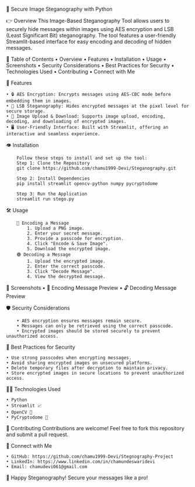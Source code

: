 🌟 Secure Image Steganography with Python


👉 Overview
This Image-Based Steganography Tool allows users to securely hide messages within images using AES encryption and LSB (Least Significant Bit) steganography. The tool features a user-friendly Streamlit-based interface for easy encoding and decoding of hidden messages.


📖 Table of Contents
	• Overview
	• Features
	• Installation
	• Usage
	• Screenshots
	• Security Considerations
	• Best Practices for Security
	• Technologies Used
	• Contributing
	• Connect with Me


💪 Features

	• 🔒 AES Encryption: Encrypts messages using AES-CBC mode before embedding them in images.
	• 🎨 LSB Steganography: Hides encrypted messages at the pixel level for secure storage.
	• 📂 Image Upload & Download: Supports image upload, encoding, decoding, and downloading of encrypted images.
	• 🖥️ User-Friendly Interface: Built with Streamlit, offering an interactive and seamless experience.


👁 Installation

		Follow these steps to install and set up the tool:
		Step 1: Clone the Repository
		git clone https://github.com/chamu1999-Devi/Steganography.git
		
		Step 2: Install Dependencies
		pip install streamlit opencv-python numpy pycryptodome
		
		Step 3: Run the Application
		streamlit run stego.py



🛠️ Usage

		🔵 Encoding a Message
			1. Upload a PNG image.
			2. Enter your secret message.
			3. Provide a passcode for encryption.
			4. Click "Encode & Save Image".
			5. Download the encrypted image.
		🟢 Decoding a Message
			1. Upload the encrypted image.
			2. Enter the correct passcode.
			3. Click "Decode Message".
			4. View the decrypted message.
		

📸 Screenshots
		• 🌟 Encoding Message Preview
		• 🔓 Decoding Message Preview


🛡️ Security Considerations

		• AES encryption ensures messages remain secure.
		• Messages can only be retrieved using the correct passcode.
		• Encrypted images should be stored securely to prevent unauthorized access.


🔐 Best Practices for Security

	• Use strong passcodes when encrypting messages.
	• Avoid sharing encrypted images on unsecured platforms.
	• Delete temporary files after decryption to maintain privacy.
	• Store encrypted images in secure locations to prevent unauthorized access.


👨‍💻 Technologies Used

	• Python 
	• Streamlit 📈
	• OpenCV 🎥
	• PyCryptodome 🔑


🤝 Contributing
Contributions are welcome! Feel free to fork this repository and submit a pull request.


👤 Connect with Me

	• GitHub: https://github.com/chamu1999-Devi/Stegnography-Project
	• LinkedIn: https://www.linkedin.com/in/chamundeswaridevi
	• Email: chamudevi061@gmail.com


🚀 Happy Steganography! Secure your messages like a pro!
